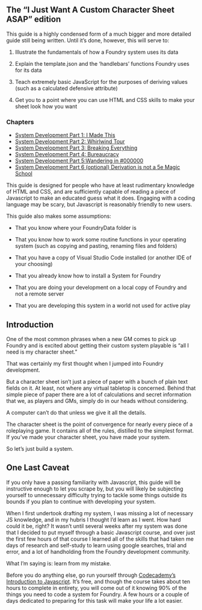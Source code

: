 
##  The “I Just Want A Custom Character Sheet ASAP” edition

  

This guide is a highly condensed form of a much bigger and more detailed guide still being written. Until it’s done, however, this will serve to:

  

1.  Illustrate the fundamentals of how a Foundry system uses its data
    
2.  Explain the template.json and the ‘handlebars’ functions Foundry uses for its data
    
3.  Teach extremely basic JavaScript for the purposes of deriving values (such as a calculated defensive attribute)
    
4.  Get you to a point where you can use HTML and CSS skills to make your sheet look how you want
    

### Chapters
* [<a href="System-Development-Part-1-I-Made-This">System Development Part 1: I Made This</a>](system-development-part-1:-i-made-this)
* [<a href="System-Development-Part-2-Whirlwind-Tour">System Development Part 2: Whirlwind Tour</a>](#system-development-part-2-whirlwind-tour)
* [<a href="System-Development-Part-3-Breaking-Everything">System Development Part 3: Breaking Everything</a>](#system-development-part-3-breaking-everything)
* [<a href="System-Development-Part-4-Bureaucracy">System Development Part 4: Bureaucracy</a>](#system-development-part-4-bureaucracy)
* [<a href="System-Development-Part-5-Wandering-in-%23000000">System Development Part 5:Wandering in #000000</a>](#system-development-part-5-wandering-in-%23000000)
* [<a href="System-Development-Part-6-(optional)-Derivation-is-not-a-5e-Magic-School">System Development Part 6 (optional) Derivation is not a 5e Magic School</a>](#system-development-part-6-(optional)-derivation-is-not-a-5e-magic-school)

This guide is designed for people who have at least rudimentary knowledge of HTML and CSS, and are sufficiently capable of reading a piece of Javascript to make an educated guess what it does. Engaging with a coding language may be scary, but Javascript is reasonably friendly to new users.

  

This guide also makes some assumptions:

-   That you know where your FoundryData folder is
    
-   That you know how to work some routine functions in your operating system (such as copying and pasting, renaming files and folders)
    
-   That you have a copy of Visual Studio Code installed (or another IDE of your choosing)
    
-   That you already know how to install a System for Foundry
    
-   That you are doing your development on a local copy of Foundry and not a remote server
    
-   That you are developing this system in a world not used for active play
    

  

## Introduction

One of the most common phrases when a new GM comes to pick up Foundry and is excited about getting their custom system playable is “all I need is my character sheet.”  
  
That was certainly my first thought when I jumped into Foundry development.

  

But a character sheet isn’t just a piece of paper with a bunch of plain text fields on it. At least, not where any virtual tabletop is concerned. Behind that simple piece of paper there are a lot of calculations and secret information that we, as players and GMs, simply do in our heads without considering.

  

A computer can’t do that unless we give it all the details.

  

The character sheet is the point of convergence for nearly every piece of a roleplaying game. It contains all of the rules, distilled to the simplest format. If you’ve made your character sheet, you have made your system.

  
So let’s just build a system.

  
  

## One Last Caveat

If you only have a passing familiarity with Javascript, this guide will  be instructive enough to let you scrape by, but you will likely be subjecting yourself to unnecessary difficulty trying to tackle some things outside its bounds if you plan to continue with developing your system.

  

When I first undertook drafting my system, I was missing a lot of necessary JS knowledge, and in my hubris I thought I’d learn as I went. How hard could it be, right? It wasn’t until several weeks after my system was done that I decided to put myself through a basic Javascript course, and over just the first few hours of that course I learned all of the skills that had taken me days of research and self-study to learn using google searches, trial and error, and a lot of handholding from the Foundry development community.

  

What I’m saying is: learn from my mistake.

  

Before you do anything else, go run yourself through [Codecademy’s Introduction to Javascript](https://www.codecademy.com/learn/introduction-to-javascript). It’s free, and though the course takes about ten hours to complete in entirety, you will come out of it knowing 90% of the things you need to code a system for Foundry. A few hours or a couple of days dedicated to preparing for this task will make your life a lot easier.
